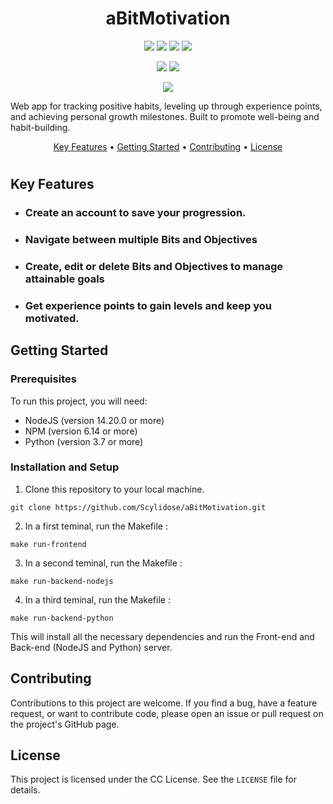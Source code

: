 <h1 align="center">aBitMotivation</h1>

<p align="center">
	<img src="https://img.shields.io/badge/react-%2320232a.svg?style=for-the-badge&logo=react&logoColor=%2361DAFB"> <img src="https://img.shields.io/badge/html5-%23E34F26.svg?style=for-the-badge&logo=html5&logoColor=white"> <img src="https://img.shields.io/badge/css3-%231572B6.svg?style=for-the-badge&logo=css3&logoColor=white"> <img src="https://img.shields.io/badge/javascript-%23323330.svg?style=for-the-badge&logo=javascript&logoColor=%23F7DF1E">
</p>
 <p align="center">
   <img src="https://img.shields.io/badge/node.js-6DA55F?style=for-the-badge&logo=node.js&logoColor=white"> <img src="https://img.shields.io/badge/sqlite-%2307405e.svg?style=for-the-badge&logo=sqlite&logoColor=white">
</p>
 <p align="center">
   <img src="https://img.shields.io/badge/python-3670A0?style=for-the-badge&logo=python&logoColor=ffdd54">
</p>

Web app for tracking positive habits, leveling up through experience points, and achieving personal growth milestones. Built to promote well-being and habit-building.

<p align="center">
  <a href="#key-features">Key Features</a> •
  <a href="#getting-started">Getting Started</a> •
  <a href="#contributing">Contributing</a> •
  <a href="#license">License</a>
</p>

<h1 align="center">

</h1>

## Key Features

<ul>
  <li><h3>Create an account to save your progression.</h3></li>
  

  <li><h3>Navigate between multiple Bits and Objectives</h3></li>
  

  <li><h3>Create, edit or delete Bits and Objectives to manage attainable goals</h3></li>


  <li><h3>Get experience points to gain levels and keep you motivated.</h3></li>  

</ul>

## Getting Started

### Prerequisites

To run this project, you will need:

* NodeJS (version 14.20.0 or more)
* NPM (version 6.14 or more)
* Python (version 3.7 or more)

### Installation and Setup

1. Clone this repository to your local machine.

```
git clone https://github.com/Scylidose/aBitMotivation.git
```

2. In a first teminal, run the Makefile :

```
make run-frontend
```

3. In a second teminal, run the Makefile :

```
make run-backend-nodejs
```

4. In a third teminal, run the Makefile :

```
make run-backend-python
```

This will install all the necessary dependencies and run the Front-end and Back-end (NodeJS and Python) server.

## Contributing

Contributions to this project are welcome. If you find a bug, have a feature request, or want to contribute code, please open an issue or pull request on the project's GitHub page.

## License

This project is licensed under the CC License. See the `LICENSE` file for details.

